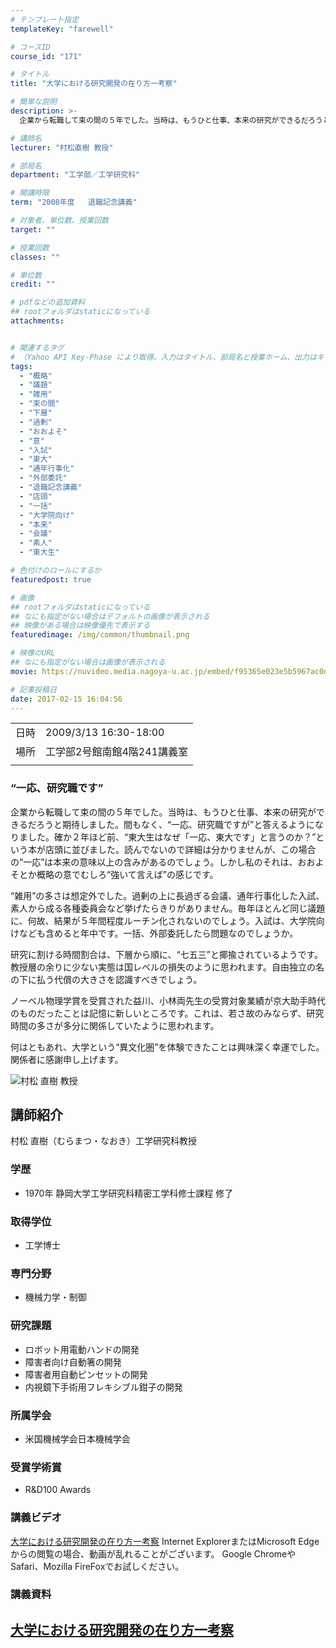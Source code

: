 ```yaml
---
# テンプレート指定
templateKey: "farewell"

# コースID
course_id: "171"

# タイトル
title: "大学における研究開発の在り方一考察"

# 簡単な説明
description: >-
  企業から転職して束の間の５年でした。当時は、もうひと仕事、本来の研究ができるだろうと期待しました。間もなく、“一応、研究職ですが”と答える ....

# 講師名
lecturer: "村松直樹 教授"

# 部局名
department: "工学部／工学研究科"

# 開講時限
term: "2008年度	退職記念講義"

# 対象者、単位数、授業回数
target: ""

# 授業回数
classes: ""

# 単位数
credit: ""

# pdfなどの追加資料
## rootフォルダはstaticになっている
attachments:


# 関連するタグ
# （Yahoo API Key-Phase により取得。入力はタイトル、部局名と授業ホーム、出力はキーフレーズ（tags））
tags:
  - "概略"
  - "議題"
  - "雑用"
  - "束の間"
  - "下層"
  - "過剰"
  - "おおよそ"
  - "意"
  - "入試"
  - "東大"
  - "通年行事化"
  - "外部委託"
  - "退職記念講義"
  - "店頭"
  - "一括"
  - "大学院向け"
  - "本来"
  - "会議"
  - "素人"
  - "東大生"

# 色付けのロールにするか
featuredpost: true

# 画像
## rootフォルダはstaticになっている
## なにも指定がない場合はデフォルトの画像が表示される
## 映像がある場合は映像優先で表示する
featuredimage: /img/common/thumbnail.png

# 映像のURL
## なにも指定がない場合は画像が表示される
movie: https://nuvideo.media.nagoya-u.ac.jp/embed/f95365e023e5b5967ac0dc389e6e31b46fa3404c

# 記事投稿日
date: 2017-02-15 16:04:56
---
```


|   |   |
|---|---|
| 日時 | 2009/3/13  16:30-18:00 |
| 場所 | 工学部2号館南館4階241講義室 |
|   |   |


<!--
<h3>後輩へのメッセージ</h3>

{flvplay path="rtmp://ms011.media.nagoya-u.ac.jp/video/S0000659/FLASH-FLV/farewell_muramatsu.flv"}
-->

### “一応、研究職です”

企業から転職して束の間の５年でした。当時は、もうひと仕事、本来の研究ができるだろうと期待しました。間もなく、“一応、研究職ですが”と答えるようになりました。確か２年ほど前、“東大生はなぜ「一応、東大です」と言うのか？”という本が店頭に並びました。読んでないので詳細は分かりませんが、この場合の“一応”は本来の意味以上の含みがあるのでしょう。しかし私のそれは、おおよそとか概略の意でむしろ“強いて言えば”の感じです。

“雑用”の多さは想定外でした。過剰の上に長過ぎる会議、通年行事化した入試、素人から成る各種委員会など挙げたらきりがありません。毎年ほとんど同じ議題に、何故、結果が５年間程度ルーチン化されないのでしょう。入試は、大学院向けなども含めると年中です。一括、外部委託したら問題なのでしょうか。

研究に割ける時間割合は、下層から順に、“七五三”と揶揄されているようです。教授層の余りに少ない実態は国レベルの損失のように思われます。自由独立の名の下に払う代償の大きさを認識すべきでしょう。

ノーベル物理学賞を受賞された益川、小林両先生の受賞対象業績が京大助手時代のものだったことは記憶に新しいところです。これは、若さ故のみならず、研究時間の多さが多分に関係していたように思われます。

何はともあれ、大学という“異文化圏”を体験できたことは興味深く幸運でした。関係者に感謝申し上げます。


![村松 直樹 教授](https://ocw.nagoya-u.jp/files/171/s_muramatsu_face.jpg) 
## 講師紹介

村松 直樹（むらまつ・なおき）工学研究科教授

### 学歴

* 1970年 静岡大学工学研究科精密工学科修士課程 修了

### 取得学位

* 工学博士

### 専門分野

* 機械力学・制御

### 研究課題

* ロボット用電動ハンドの開発
* 障害者向け自動箸の開発
* 障害者用自動ピンセットの開発
* 内視鏡下手術用フレキシブル鉗子の開発

### 所属学会

* 米国機械学会日本機械学会

### 受賞学術賞

* R&D100 Awards


### 講義ビデオ

<a href="https://nuvideo.media.nagoya-u.ac.jp/embed/1d43bc0ee04a2c1d0a46b832d848c3575b61f4fe" target="blank">大学における研究開発の在り方一考察</a>
Internet ExplorerまたはMicrosoft Edgeからの閲覧の場合、動画が乱れることがございます。
Google ChromeやSafari、Mozilla FireFoxでお試しください。

### 講義資料

[大学における研究開発の在り方一考察](https://ocw.nagoya-u.jp/files/171/farewell_muramatsu.pdf) 
-----